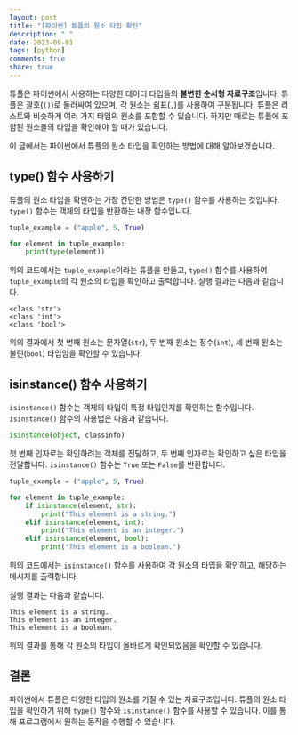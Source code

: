 ```yaml
---
layout: post
title: "[파이썬] 튜플의 원소 타입 확인"
description: " "
date: 2023-09-01
tags: [python]
comments: true
share: true
---
```


튜플은 파이썬에서 사용하는 다양한 데이터 타입들의 **불변한 순서형 자료구조**입니다. 튜플은 괄호(`()`)로 둘러싸여 있으며, 각 원소는 쉼표(`,`)를 사용하여 구분됩니다. 튜플은 리스트와 비슷하게 여러 가지 타입의 원소를 포함할 수 있습니다. 하지만 때로는 튜플에 포함된 원소들의 타입을 확인해야 할 때가 있습니다.

이 글에서는 파이썬에서 튜플의 원소 타입을 확인하는 방법에 대해 알아보겠습니다.

## type() 함수 사용하기

튜플의 원소 타입을 확인하는 가장 간단한 방법은 `type()` 함수를 사용하는 것입니다. `type()` 함수는 객체의 타입을 반환하는 내장 함수입니다.

```python
tuple_example = ("apple", 5, True)

for element in tuple_example:
    print(type(element))
```

위의 코드에서는 `tuple_example`이라는 튜플을 만들고, `type()` 함수를 사용하여 `tuple_example`의 각 원소의 타입을 확인하고 출력합니다. 실행 결과는 다음과 같습니다.

```
<class 'str'>
<class 'int'>
<class 'bool'>
```

위의 결과에서 첫 번째 원소는 문자열(`str`), 두 번째 원소는 정수(`int`), 세 번째 원소는 불린(`bool`) 타입임을 확인할 수 있습니다.

## isinstance() 함수 사용하기

`isinstance()` 함수는 객체의 타입이 특정 타입인지를 확인하는 함수입니다. `isinstance()` 함수의 사용법은 다음과 같습니다.

```python
isinstance(object, classinfo)
```

첫 번째 인자로는 확인하려는 객체를 전달하고, 두 번째 인자로는 확인하고 싶은 타입을 전달합니다. `isinstance()` 함수는 `True` 또는 `False`를 반환합니다.

```python
tuple_example = ("apple", 5, True)

for element in tuple_example:
    if isinstance(element, str):
        print("This element is a string.")
    elif isinstance(element, int):
        print("This element is an integer.")
    elif isinstance(element, bool):
        print("This element is a boolean.")
```

위의 코드에서는 `isinstance()` 함수를 사용하여 각 원소의 타입을 확인하고, 해당하는 메시지를 출력합니다.

실행 결과는 다음과 같습니다.

```
This element is a string.
This element is an integer.
This element is a boolean.
```

위의 결과를 통해 각 원소의 타입이 올바르게 확인되었음을 확인할 수 있습니다.

## 결론

파이썬에서 튜플은 다양한 타입의 원소를 가질 수 있는 자료구조입니다. 튜플의 원소 타입을 확인하기 위해 `type()` 함수와 `isinstance()` 함수를 사용할 수 있습니다. 이를 통해 프로그램에서 원하는 동작을 수행할 수 있습니다.